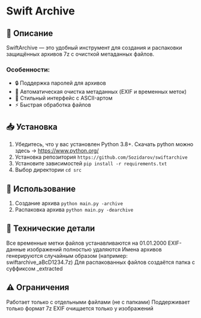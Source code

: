 # Swift Archive
## 📌 Описание
SwiftArchive — это удобный инструмент для создания и распаковки защищённых архивов 7z с очисткой метаданных файлов. 
### Особенности:
- 🔒 Поддержка паролей для архивов
- 🧹 Автоматическая очистка метаданных (EXIF и временных меток)
- 🎨 Стильный интерфейс с ASCII-артом
- ⚡ Быстрая обработка файлов

## 📥 Установка
1. Убедитесь, что у вас установлен Python 3.8+. Скачать python можно здесь -> https://www.python.org/
2. Установка репозитория
```https://github.com/Sozidarov/swiftarchive```
4. Установите зависимостей
```pip install -r requirements.txt```
5. Выбор директории
```cd src```
## 🚀 Использование
1. Создание архива
```python main.py -archive```
2. Распаковка архива
```python main.py -dearchive```
## 🔧 Технические детали
Все временные метки файлов устанавливаются на 01.01.2000
EXIF-данные изображений полностью удаляются
Имена архивов генерируются случайным образом (например: swiftarchive_aBcD1234.7z)
Для распакованных файлов создаётся папка с суффиксом _extracted
## ⚠️ Ограничения
Работает только с отдельными файлами (не с папками)
Поддерживает только формат 7z
EXIF очищается только у изображений
